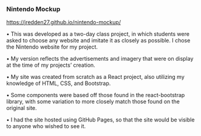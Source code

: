 ### Nintendo Mockup

https://jredden27.github.io/nintendo-mockup/

•	This was developed as a two-day class project, in which students were asked to choose any website and imitate it as closely as possible. I chose the Nintendo website for my project.

•	My version reflects the advertisements and imagery that were on display at the time of my projects’ creation.

•	My site was created from scratch as a React project, also utilizing my knowledge of HTML, CSS, and Bootstrap.

•	Some components were based off those found in the react-bootstrap library, with some variation to more closely match those found on the original site.

•	I had the site hosted using GitHub Pages, so that the site would be visible to anyone who wished to see it.
